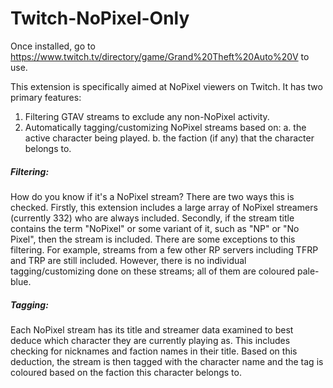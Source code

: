 # Twitch-NoPixel-Only

Once installed, go to https://www.twitch.tv/directory/game/Grand%20Theft%20Auto%20V to use.

This extension is specifically aimed at NoPixel viewers on Twitch. It has two primary features:
1. Filtering GTAV streams to exclude any non-NoPixel activity.
2. Automatically tagging/customizing NoPixel streams based on:
a. the active character being played.
b. the faction (if any) that the character belongs to.

##### Filtering:
How do you know if it's a NoPixel stream? There are two ways this is checked. Firstly, this extension includes a large array of NoPixel streamers (currently 332) who are always included. Secondly, if the stream title contains the term "NoPixel" or some variant of it, such as "NP" or "No Pixel", then the stream is included.
There are some exceptions to this filtering. For example, streams from a few other RP servers including TFRP and TRP are still included. However, there is no individual tagging/customizing done on these streams; all of them are coloured pale-blue.

##### Tagging:
Each NoPixel stream has its title and streamer data examined to best deduce which character they are currently playing as. This includes checking for nicknames and faction names in their title. Based on this deduction, the stream is then tagged with the character name and the tag is coloured based on the faction this character belongs to.